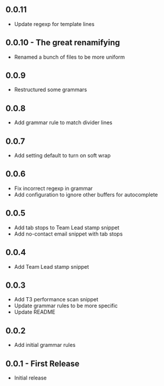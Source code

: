 ## 0.0.11
* Update regexp for template lines

## 0.0.10 - The great renamifying
* Renamed a bunch of files to be more uniform

## 0.0.9
* Restructured some grammars

## 0.0.8
* Add grammar rule to match divider lines

## 0.0.7
* Add setting default to turn on soft wrap

## 0.0.6
* Fix incorrect regexp in grammar
* Add configuration to ignore other buffers for autocomplete

## 0.0.5
* Add tab stops to Team Lead stamp snippet
* Add no-contact email snippet with tab stops

## 0.0.4
* Add Team Lead stamp snippet

## 0.0.3
* Add T3 performance scan snippet
* Update grammar rules to be more specific
* Update README

## 0.0.2
* Add initial grammar rules

## 0.0.1 - First Release
* Initial release
